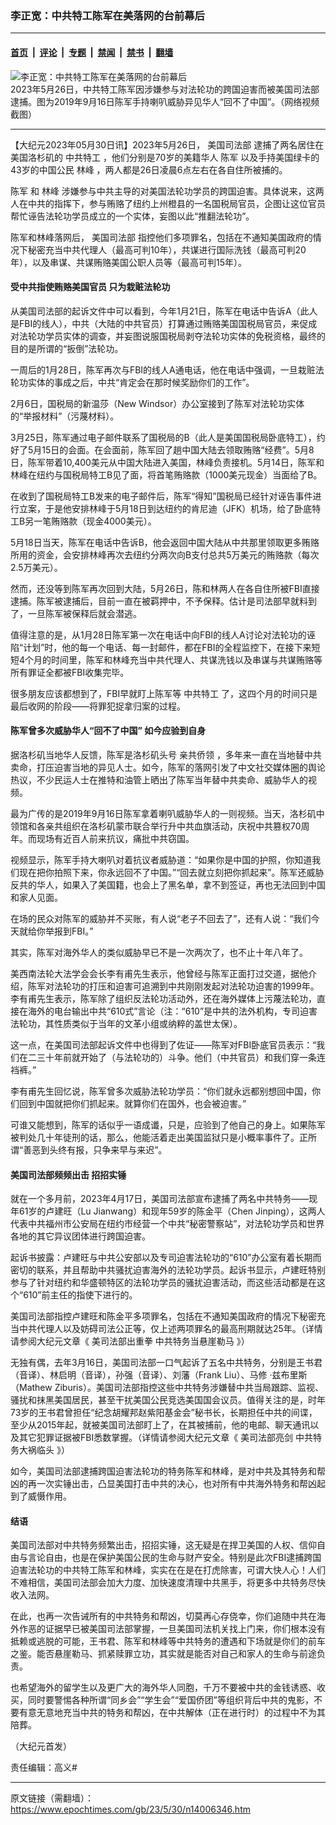 ### 李正宽：中共特工陈军在美落网的台前幕后

---

#### [首页](../../../..?n14006346) &nbsp;|&nbsp; [评论](../../../../../epoch-comment?n14006346) &nbsp;|&nbsp; [专题](../../../../../epoch-special?n14006346) &nbsp;|&nbsp; [禁闻](../../../../../epoch-news?n14006346) &nbsp;|&nbsp; [禁书](../../../../../books?n14006346) &nbsp;|&nbsp; [翻墙](https://github.com/gfw-breaker/nogfw/blob/master/README.md?n14006346)


<div><img alt="李正宽：中共特工陈军在美落网的台前幕后" class="attachment-djy_600_400 size-djy_600_400 wp-post-image" src="https://i.epochtimes.com/assets/uploads/2023/05/id14006368-2023-05-29_224855-600x400.jpg"/>
<div class="caption">
 2023年5月26日，中共特工陈军因涉嫌参与对法轮功的跨国迫害而被美国司法部逮捕。图为2019年9月16日陈军手持喇叭威胁异见华人“回不了中国”。（网络视频截图）
</div></div><hr/><div class="post_content" id="artbody" itemprop="articleBody">
 <!-- article content begin -->
 <p>
  【大纪元2023年05月30日讯】2023年5月26日，
  <ok href="https://www.epochtimes.com/gb/tag/%E7%BE%8E%E5%9B%BD%E5%8F%B8%E6%B3%95%E9%83%A8.html">
   美国司法部
  </ok>
  逮捕了两名居住在美国洛杉矶的
  <ok href="https://www.epochtimes.com/gb/tag/%E4%B8%AD%E5%85%B1%E7%89%B9%E5%B7%A5.html">
   中共特工
  </ok>
  ，他们分别是70岁的美籍华人
  <ok href="https://www.epochtimes.com/gb/tag/%E9%99%88%E5%86%9B.html">
   陈军
  </ok>
  以及手持美国绿卡的43岁的中国公民
  <ok href="https://www.epochtimes.com/gb/tag/%E6%9E%97%E5%B3%B0.html">
   林峰
  </ok>
  ，两人都是26日凌晨6点左右在各自住所被捕的。
 </p>
 <p>
  <ok href="https://www.epochtimes.com/gb/tag/%E9%99%88%E5%86%9B.html">
   陈军
  </ok>
  和
  <ok href="https://www.epochtimes.com/gb/tag/%E6%9E%97%E5%B3%B0.html">
   林峰
  </ok>
  涉嫌参与中共主导的对美国法轮功学员的跨国迫害。具体说来，这两人在中共的指挥下，参与贿赂了纽约上州橙县的一名国税局官员，企图让这位官员帮忙诬告法轮功学员成立的一个实体，妄图以此“推翻法轮功”。
 </p>
 <p>
  陈军和林峰落网后，
  <ok href="https://www.epochtimes.com/gb/tag/%E7%BE%8E%E5%9B%BD%E5%8F%B8%E6%B3%95%E9%83%A8.html">
   美国司法部
  </ok>
  指控他们多项罪名，包括在不通知美国政府的情况下秘密充当中共代理人（最高可判10年），共谋进行国际洗钱（最高可判20年），以及串谋、共谋贿赂美国公职人员等（最高可判15年）。
 </p>
 <h4>
  受中共指使贿赂美国官员 只为栽赃法轮功
 </h4>
 <p>
  从美国司法部的起诉文件中可以看到，今年1月21日，陈军在电话中告诉A（此人是FBI的线人），中共（大陆的中共官员）打算通过贿赂美国国税局官员，来促成对法轮功学员实体的调查，并妄图说服国税局剥夺法轮功实体的免税资格，最终的目的是所谓的“扳倒”法轮功。
 </p>
 <p>
  一周后的1月28日，陈军再次与FBI的线人A通电话，他在电话中强调，一旦栽赃法轮功实体的事成之后，中共“肯定会在那时候奖励你们的工作”。
 </p>
 <p>
  2月6日，国税局的新温莎（New Windsor）办公室接到了陈军对法轮功实体的“举报材料”（污蔑材料）。
 </p>
 <p>
  3月25日，陈军通过电子邮件联系了国税局的B（此人是美国国税局卧底特工），约好了5月15日的会面。在会面前，陈军回了趟中国大陆去领取贿赂“经费”。5月8日，陈军带着10,400美元从中国大陆进入美国，林峰负责接机。5月14日，陈军和林峰在纽约与国税局特工B见了面，将首笔贿赂款（1000美元现金）当面给了B。
 </p>
 <p>
  在收到了国税局特工B发来的电子邮件后，陈军“得知”国税局已经针对诬告事件进行立案，于是他安排林峰于5月18日到达纽约的肯尼迪（JFK）机场，给了卧底特工B另一笔贿赂款（现金4000美元）。
 </p>
 <p>
  5月18日当天，陈军在电话中告诉B，他会返回中国大陆从中共那里领取更多贿赂所用的资金，会安排林峰再次去纽约分两次向B支付总共5万美元的贿赂款（每次2.5万美元）。
 </p>
 <p>
  然而，还没等到陈军再次回到大陆，5月26日，陈和林两人在各自住所被FBI直接逮捕。陈军被逮捕后，目前一直在被羁押中，不予保释。估计是司法部早就料到了，一旦陈军被保释后就会潜逃。
 </p>
 <p>
  值得注意的是，从1月28日陈军第一次在电话中向FBI的线人A讨论对法轮功的诬陷“计划”时，他的每一个电话、每一封邮件，都在FBI的全程监控下，在接下来短短4个月的时间里，陈军和林峰充当中共代理人、共谋洗钱以及串谋与共谋贿赂等所有罪证全都被FBI收集完毕。
 </p>
 <p>
  很多朋友应该都想到了，FBI早就盯上陈军等
  <ok href="https://www.epochtimes.com/gb/tag/%E4%B8%AD%E5%85%B1%E7%89%B9%E5%B7%A5.html">
   中共特工
  </ok>
  了，这四个月的时间只是最后收网的阶段——将罪犯捉拿归案的过程。
 </p>
 <h4>
  陈军曾多次威胁华人“回不了中国” 如今应验到自身
 </h4>
 <p>
  据洛杉矶当地华人反馈，陈军是洛杉矶头号
  <ok href="https://www.epochtimes.com/gb/tag/%E4%BA%B2%E5%85%B1%E4%BE%A8%E9%A2%86.html">
   亲共侨领
  </ok>
  ，多年来一直在当地替中共卖命，打压迫害当地的异见人士。如今，陈军的落网引发了中文社交媒体圈的舆论热议，不少民运人士在推特和油管上晒出了陈军当年替中共卖命、威胁华人的视频。
 </p>
 <p>
  最为广传的是2019年9月16日陈军拿着喇叭威胁华人的一则视频。当天，洛杉矶中领馆和各亲共组织在洛杉矶蒙市联合举行升中共血旗活动，庆祝中共篡权70周年。而现场有近百人前来抗议，痛批中共窃国。
 </p>
 <p>
  视频显示，陈军手持大喇叭对着抗议者威胁道：“如果你是中国的护照，你知道我们现在把你拍照下来，你永远回不了中国。”“回去就立刻把你抓起来”。陈军还威胁反共的华人，如果入了美国籍，也会上了黑名单，拿不到签证，再也无法回到中国和家人见面。
 </p>
 <p>
  在场的民众对陈军的威胁并不买账，有人说“老子不回去了”，还有人说：“我们今天就给你举报到FBI。”
 </p>
 <p>
  其实，陈军对海外华人的类似威胁早已不是一次两次了，也不止十年八年了。
 </p>
 <p>
  美西南法轮大法学会会长李有甫先生表示，他曾经与陈军正面打过交道，据他介绍，陈军对法轮功的打压和迫害可追溯到中共刚刚发起对法轮功迫害的1999年。李有甫先生表示，陈军除了组织反法轮功活动外，还在海外媒体上污蔑法轮功，直接在海外的电台输出中共“610式”言论（注：“610”是中共的法外机构，专司迫害法轮功，其性质类似于当年的文革小组或纳粹的盖世太保）。
 </p>
 <p>
  这一点，在美国司法部起诉文件中也得到了佐证——陈军对FBI卧底官员表示：“我们在二三十年前就开始了（与法轮功的）斗争。他们（中共官员）和我们穿一条连裆裤。”
 </p>
 <p>
  李有甫先生回忆说，陈军曾多次威胁法轮功学员：“你们就永远都别想回中国，你们回到中国就把你们抓起来。就算你们在国外，也会被迫害。”
 </p>
 <p>
  可谁又能想到，陈军的话似乎一语成谶，只是，应验到了他自己的身上。如果陈军被判处几十年徒刑的话，那么，他能活着走出美国监狱只是小概率事件了。正所谓“善恶到头终有报，只争来早与来迟”。
 </p>
 <h4>
  美国司法部频频出击 招招实锤
 </h4>
 <p>
  就在一个多月前，2023年4月17日，美国司法部宣布逮捕了两名中共特务——现年61岁的卢建旺（Lu Jianwang）和现年59岁的陈金平（Chen Jinping），这两人代表中共福州市公安局在纽约市经营一个中共“秘密警察站”，对法轮功学员和世界各地的其它异议团体进行跨国迫害。
 </p>
 <p>
  起诉书披露：卢建旺与中共公安部以及专司迫害法轮功的“610”办公室有着长期而密切的联系，并且帮助中共骚扰迫害海外的法轮功学员。起诉书显示，卢建旺特别参与了针对纽约和华盛顿特区的法轮功学员的骚扰迫害活动，而这些活动都是在这个“610”前主任的指使下进行的。
 </p>
 <p>
  美国司法部指控卢建旺和陈金平多项罪名，包括在不通知美国政府的情况下秘密充当中共代理人以及妨碍司法公正等，仅上述两项罪名的最高刑期就达25年。（详情请参阅大纪元文章《
  <ok href="https://www.epochtimes.com/gb/23/4/19/n13976781.htm">
   美司法部出重拳 中共特务当悬崖勒马
  </ok>
  》）
 </p>
 <p>
  无独有偶，去年3月16日，美国司法部一口气起诉了五名中共特务，分别是王书君（音译）、林启明（音译），孙强（音译）、刘藩（Frank Liu）、马修 ‧兹布里斯（Mathew Ziburis）。美国司法部指控这些中共特务涉嫌替中共当局跟踪、监视、骚扰和抹黑美国居民，甚至干扰美国公民竞选美国国会议员。值得关注的是，时年73岁的王书君曾担任“纪念胡耀邦赵紫阳基金会”秘书长，长期担任中共的间谍，至少从2015年起，就被美国司法部盯上了，在其被捕前，他的电邮、聊天通讯以及其它犯罪证据被FBI悉数掌握。（详情请参阅大纪元文章《
  <ok href="https://www.epochtimes.com/gb/22/3/20/n13659592.htm">
   美司法部亮剑 中共特务大祸临头
  </ok>
  》）
 </p>
 <p>
  如今，美国司法部逮捕跨国迫害法轮功的特务陈军和林峰，是对中共及其特务和帮凶的再一次实锤出击，凸显美国打击中共的决心，也对所有中共海外特务和帮凶起到了威慑作用。
 </p>
 <h4>
  结语
 </h4>
 <p>
  美国司法部对中共特务频繁出击，招招实锤，这无疑是在捍卫美国的人权、信仰自由与言论自由，也是在保护美国公民的生命与财产安全。特别是此次FBI逮捕跨国迫害法轮功的中共特工陈军和林峰，实实在在是在打虎除害，可谓大快人心！人们不难相信，美国司法部会加大力度、加快速度清理中共黑手，将更多中共特务尽快收入法网。
 </p>
 <p>
  在此，也再一次告诫所有的中共特务和帮凶，切莫再心存侥幸，你们追随中共在海外作恶的证据早已被美国司法部掌握，一旦美国司法机关找上门来，你们根本没有抵赖或逃脱的可能，王书君、陈军和林峰等中共特务的遭遇和下场就是你们的前车之鉴。能否悬崖勒马、抓紧赎罪立功，其实就是能否对自己和家人的生命与前途负责。
 </p>
 <p>
  也希望海外的留学生以及更广大的海外华人同胞，千万不要被中共的金钱诱惑、收买，同时要警惕各种所谓“同乡会”“学生会”“爱国侨团”等组织背后中共的鬼影，不要有意无意地充当中共的特务和帮凶，在中共解体（正在进行时）的过程中不为其陪葬。
 </p>
 <p>
  （大纪元首发）
 </p>
 <p>
  责任编辑：高义#
 </p>
 <!-- article content end -->
 <div id="below_article_ad">
 </div>
</div>


---

原文链接（需翻墙）：https://www.epochtimes.com/gb/23/5/30/n14006346.htm